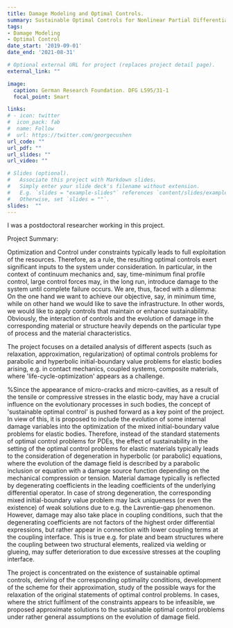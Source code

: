 ```yaml
---
title: Damage Modeling and Optimal Controls.
summary: Sustainable Optimal Controls for Nonlinear Partial Differential Equations with Applications. Relaxation, Approximation and Optimality Conditions.
tags:
- Damage Modeling
- Optimal Control
date_start: '2019-09-01'
date_end: '2021-08-31'

# Optional external URL for project (replaces project detail page).
external_link: ""

image:
  caption: German Research Foundation. DFG L595/31-1
  focal_point: Smart

links:
# - icon: twitter
#  icon_pack: fab
#  name: Follow
#  url: https://twitter.com/georgecushen
url_code: ""
url_pdf: ""
url_slides: ""
url_video: ""

# Slides (optional).
#   Associate this project with Markdown slides.
#   Simply enter your slide deck's filename without extension.
#   E.g. `slides = "example-slides"` references `content/slides/example-slides.md`.
#   Otherwise, set `slides = ""`.
slides:  ""
---
```


I was a postdoctoral researcher working in this project.


Project Summary:

Optimization and Control under constraints typically leads to full exploitation of the resources. Therefore, as a rule, the resulting optimal controls exert significant inputs to the system under consideration. In particular, in the context of continuum mechanics and, say, time-minimum final profile control, large control forces may, in the long run, introduce damage to the system until complete failure occurs. We are, thus, faced with a dilemma: On the one hand we want to achieve our objective, say, in minimum time, while on other hand we would like to save the infrastructure. In other words, we would like to apply controls that maintain or enhance sustainability. Obviously, the interaction of controls and the evolution of damage in the corresponding material or structure heavily depends on the particular type of process and the material characteristics. 

The project focuses on a detailed analysis of different aspects (such as relaxation, approximation, regularization) of optimal controls problems for parabolic and hyperbolic initial-boundary value problems for elastic bodies arising, e.g. in contact mechanics, coupled systems, composite materials, where 'life-cycle-optimization' appears as a challenge. 

%Since the appearance of micro-cracks and micro-cavities, as a result of the tensile or compressive stresses in the elastic body, may have a crucial influence on the evolutionary processes in such bodies, the concept of 'sustainable optimal control' is pushed forward as a key point of the project. In view of this, it is proposed to include the evolution of some internal damage variables into the optimization of the mixed initial-boundary value problems for elastic bodies. Therefore, instead of the standard statements of optimal control problems for PDEs, the effect of sustainability in the setting of the optimal control problems for elastic materials typically leads to the consideration of degeneration in hyperbolic (or parabolic) equations, where the evolution of the damage field is described by a parabolic inclusion or equation with a damage source function depending on the mechanical compression or tension. Material damage typically is reflected by degenerating coefficients in the leading coefficients of the underlying differential operator. In case of strong degeneration, the corresponding mixed initial-boundary value problem may lack uniqueness (or even the existence) of weak solutions due to e.g. the Lavrentie-gap phenomenon. However, damage may also take place in coupling conditions, such that the degenerating coefficients are not factors of the highest order differential expressions, but rather appear in connection with lower coupling terms at the coupling interface. This is true e.g. for plate and beam structures where the coupling between two structural elements, realized via welding or glueing, may suffer deterioration to due excessive stresses at the coupling interface.

The project is concentrated on the existence of sustainable optimal controls, deriving of the corresponding optimality conditions, development of the scheme for their approximation, study of the possible ways for the relaxation of the original statements of optimal control problems. In cases, where the strict fulfilment of the constraints appears to be infeasible, we proposed approximate solutions to the sustainable optimal control problems under rather general assumptions on the evolution of damage field.
